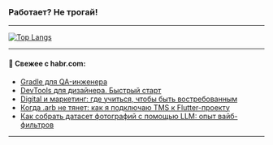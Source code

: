 ### Работает? Не трогай!

---
<!--
#### 🛠️ Technical stack:

![Java](https://img.shields.io/badge/Java-informational?logo=Oracle&style=flat&logoColor=white&color=FF4500)
![Kotlin](https://img.shields.io/badge/Kotlin-informational?logo=Kotlin&style=flat&logoColor=white&color=774D97)
![TS](https://img.shields.io/badge/TypeScript-informational?logo=typeScript&style=flat&logoColor=black&color=017acc)
![Python](https://img.shields.io/badge/Python-informational?logo=Python&style=flat&logoColor=black&color=ffdd54) <br>
![Spring](https://img.shields.io/badge/Spring-informational?logo=Spring&style=flat&logoColor=white&color=6DB33F) 
![SpringBoot](https://img.shields.io/badge/SpringBoot-informational?logo=SpringBoot&style=flat&logoColor=white&color=6DB33F)
![Nest](https://img.shields.io/badge/NestJS-informational?logo=NestJS&style=flat&logoColor=white&color=E0234E) 
![NodeJS](https://img.shields.io/badge/NodeJS-informational?logo=node.js&style=flat&logoColor=white&color=70A760)<br>
![PostgreSQL](https://img.shields.io/badge/PostgreSQL-informational?logo=PostgreSQL&style=flat&logoColor=white&color=DAA520)
![MongoDB](https://img.shields.io/badge/MongoDB-informational?logo=MongoDB&style=flat&logoColor=white&color=870000)
![Apache](https://img.shields.io/badge/Apache-informational?logo=apache&style=flat&logoColor=white&color=f74e28)

___ 
-->

<!--- #### 🛠️ : --->

[![Top Langs](https://github-readme-stats-82jvfl3w3-advtsettinggmailcoms-projects.vercel.app/api/top-langs/?username=zloylis&langs_count=10&hide_title=true&title_color=e6edf3&size_weight=0.5&count_weight=0.5&layout=compact&hide_progress=true&hide_border=true&theme=dracula&hide=css,makefile,cmake)](https://github.com/zloylis)

<!---


####  :octocat:&nbsp;&nbsp; Статистика:

![GitHub stats](https://github-readme-stats-u2qms2cxw-advtsettinggmailcoms-projects.vercel.app/api?username=zloylis&show_icons=true&hide_border=true&theme=dracula&title_color=e6edf3&include_all_commits=true&count_private=true&hide_rank=false&hide_title=true&rank_icon=github)
-->
---

#### 💬 Свежее с habr.com:

<!-- BLOG-POST-LIST:START -->
- [Gradle для QA-инженера](https://habr.com/ru/articles/959912/?utm_source=habrahabr&utm_medium=rss&utm_campaign=959912)
- [DevTools для дизайнера. Быстрый старт](https://habr.com/ru/companies/Voximplant/articles/961608/?utm_source=habrahabr&utm_medium=rss&utm_campaign=961608)
- [Digital и маркетинг: где учиться, чтобы быть востребованным](https://habr.com/ru/companies/habr_career/articles/961604/?utm_source=habrahabr&utm_medium=rss&utm_campaign=961604)
- [Когда .arb не тянет: как я подключаю TMS к Flutter-проекту](https://habr.com/ru/companies/friflex/articles/961602/?utm_source=habrahabr&utm_medium=rss&utm_campaign=961602)
- [Как собрать датасет фотографий с помощью LLM: опыт вайб-фильтров](https://habr.com/ru/companies/2gis/articles/960016/?utm_source=habrahabr&utm_medium=rss&utm_campaign=960016)
<!-- BLOG-POST-LIST:END -->

---
